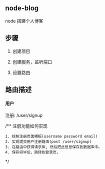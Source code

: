 ## node-blog

node 搭建个人博客

## 步骤

1. 创建项目

2. 创建服务，监听端口

3. 设置路由

## 路由描述

#### 用户

注册: /user/signup

/**
    注册功能如何实现

    1. 绘制注册页面模板(username password email)
    2. 实现提交用户注册路由(post /user/signup)
    3. 在路由中获得请求体, 然后把此信息保存到数据库中。
    4. 保存完毕后，跳转到登录页。
    
*/